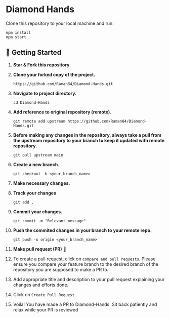 # Diamond Hands

Clone this repository to your local machine and run:
```
npm install
npm start
```


## 🎉 Getting Started

1. **Star & Fork this repository.**

2. **Clone your forked copy of the project.**
   ```
   https://github.com/Raman84/Diamond-Hands.git
   ```

3. **Navigate to project directory.**
   ```
   cd Diamond-Hands
   ```
4. **Add reference to original repository (remote).**
   ```
   git remote add upstream https://github.com/Raman84/Diamond-Hands.git
   ```
5. **Before making any changes in the repository, always take a pull from the upstream repository to your branch to keep it updated with remote repository.**
   ```
   git pull upstream main
   ```
6. **Create a new branch**.
   ```
   git checkout -b <your_branch_name>
   ```
7. **Make necessary changes.**

8. **Track your changes**
   ```
   git add .
   ```
9. **Commit your changes.**
   ```
   git commit -m "Relevant message"
   ```
10. **Push the commited changes in your branch to your remote repo.**
    ```
    git push -u origin <your_branch_name>
    ```
11. **Make pull request (PR)** 🚀

12. To create a pull request, click on `compare and pull requests`. Please ensure you compare your feature branch to the desired branch of the repository you are supposed to make a PR to.


13. Add appropriate title and description to your pull request explaining your changes and efforts done.


14. Click on `Create Pull Request`.


15. Voila! You have made a PR to Diamond-Hands. Sit back patiently and relax while your PR is reviewed
